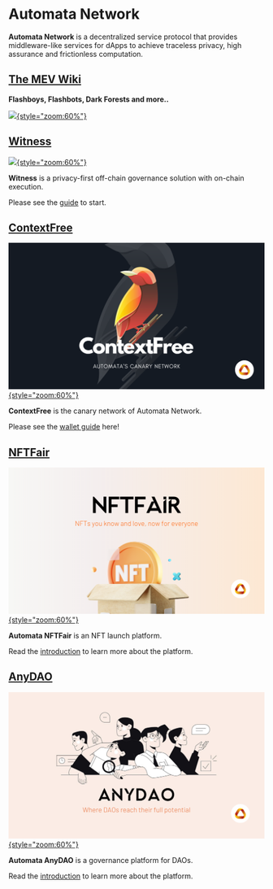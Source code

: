 # Automata Network

**Automata Network** is a decentralized service protocol that provides middleware-like services for dApps to achieve traceless privacy, high assurance and frictionless computation.


## [**The MEV Wiki**](./mev/introduction.md)

**Flashboys, Flashbots, Dark Forests and more..**

[![](./assets/mev_wiki.png){style="zoom:60%"}](./mev/introduction.md)
## [**Witness**](./witness/introduction.md)

[![](./assets/witness.png){style="zoom:60%"}](./witness/introduction.md)

**Witness** is a privacy-first off-chain governance solution with on-chain execution.

Please see the [guide](./witness/introduction.md) to start.

## [**ContextFree**](./canarynet/getstarted/introduction.md)
[![](./assets/canary.png){style="zoom:60%"}](./canarynet/getstarted/introduction.md)

**ContextFree** is the canary network of Automata Network.

Please see the [wallet guide](./canarynet/userguide/setupwallet.md) here!

## [**NFTFair**](./nftfair/introduction.md)

[![](./assets/nftfair-image.png){style="zoom:60%"}](./nftfair/introduction.md)

**Automata NFTFair** is an NFT launch platform.

Read the [introduction](./nftfair/introduction.md) to learn more about the platform.

## [**AnyDAO**](./anydao/introduction.md)

[![](./assets/anydao-image.png){style="zoom:60%"}](./anydao/introduction.md)

**Automata AnyDAO** is a governance platform for DAOs.

Read the [introduction](./anydao/introduction.md) to learn more about the platform.

<!--
## Links

* [Website](https://www.ata.network/)
* [Witness](https://witness.ata.network/)
* [Dashboard](https://d.ata.network/)
* [Faucet](https://faucet.ata.network) -->
